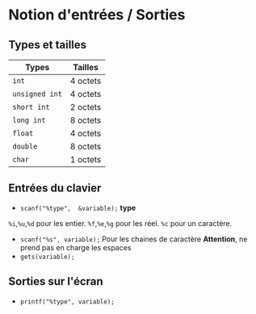 ﻿# Notion d'entrées / Sorties

## Types et tailles

| Types | Tailles |
|--|--|
| `int` | 4 octets |
| `unsigned int` | 4 octets |
| `short int` | 2 octets |
| `long int` | 8 octets |
| `float` | 4 octets |
| `double` | 8 octets |
| `char` | 1 octets |

## Entrées du clavier

 - `scanf("%type",  &variable);`
**type**

`%i`,`%u`,`%d`	pour les entier.
`%f`,`%e`,`%g`  pour les réel.
`%c` pour un caractère.

 - `scanf("%s", variable);`
	 Pour les chaines de caractère
	 **Attention**, ne prend pas en charge les espaces
 - `gets(variable);`
 
 ## Sorties sur l'écran
 
- `printf("%type", variable);`
